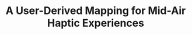 ---
layout: post
title: A User-Derived Mapping for Mid-Air Haptic Experiences
description: People can richly express their experience with haptic stimuli.
redirect: http://doi.org/10.1016/j.ijhcs.2022.102920
published: true
year: 2022
---